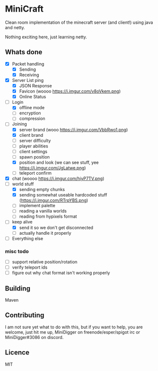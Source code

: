 # MiniCraft

Clean room implementation of the minecraft server (and client!) using java and netty.

Nothing exciting here, just learning netty.

## Whats done

- [x] Packet handling
  - [x] Sending
  - [x] Receiving
- [x] Server List ping
  - [x] JSON Response
  - [x] Favicon (woooo https://i.imgur.com/v8oVkem.png)
  - [x] Online Status
- [ ] Login
  - [x] offline mode
  - [ ] encryption
  - [ ] compression
- [ ] Joining
  - [x] server brand (wooo https://i.imgur.com/VbbRwo1.png)
  - [x] client brand
  - [ ] server difficulty
  - [ ] player abilities
  - [ ] client settings
  - [ ] spawn position
  - [x] position and look (we can see stuff, yee https://i.imgur.com/JgLatwe.png)
  - [ ] teleport confirm
- [x] chat (woooo https://i.imgur.com/hiyP7TV.png)
- [ ] world stuff
  - [x] sending empty chunks 
  - [x] sending somewhat useable hardcoded stuff (https://i.imgur.com/RTrpYBS.png)
  - [ ] implement palette
  - [ ] reading a vanilla worlds
  - [ ] reading from hypixels format
- [ ] keep alive
  - [x] send it so we don't get disconnected
  - [ ] actually handle it properly
- [ ] Everything else
  
### misc todo

- [ ] support relative position/rotation
- [ ] verify teleport ids
- [ ] figure out why chat format isn't working properly
  
## Building

Maven

## Contributing

I am not sure yet what to do with this, but if you want to help, you are welcome,
 just hit me up, MiniDigger on freenode/esper/spigot irc or MiniDigger#3086 on discord.

## Licence

MIT
